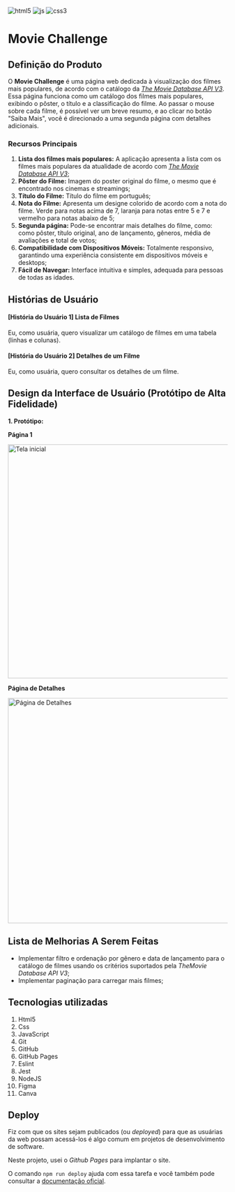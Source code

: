 ![html5](https://img.shields.io/badge/HTML5-E34F26?style=for-the-badge&logo=html5&logoColor=white)
![js](https://img.shields.io/badge/JavaScript-323330?style=for-the-badge&logo=javascript&logoColor=F7DF1E)
![css3](https://img.shields.io/badge/CSS3-1572B6?style=for-the-badge&logo=css3&logoColor=white)

# Movie Challenge

## Definição do Produto

O **Movie Challenge** é uma página web dedicada à visualização dos filmes mais populares, de acordo com o catálogo da [_The Movie Database API V3_](https://developer.themoviedb.org/docs). Essa página funciona como um catálogo dos filmes mais populares, exibindo o pôster, o título e a classificação do filme. Ao passar o mouse sobre cada filme, é possível ver um breve resumo, e ao clicar no botão "Saiba Mais", você é direcionado a uma segunda página com detalhes adicionais.

### Recursos Principais

1. **Lista dos filmes mais populares:** A aplicação apresenta a lista com os filmes mais populares da atualidade de acordo com [_The Movie Database API V3_](https://developer.themoviedb.org/docs);
2. **Pôster do Filme:** Imagem do poster original do filme, o mesmo que é encontrado nos cinemas e streamings;
3. **Título do Filme:** Título do filme em português;
4. **Nota do Filme:** Apresenta um designe colorido de acordo com a nota do filme. Verde para notas acima de 7, laranja para notas entre 5 e 7 e vermelho para notas abaixo de 5;
5. **Segunda página:** Pode-se encontrar mais detalhes do filme, como: como pôster, título original, ano de lançamento, gêneros, média de avaliações e total de votos;
6. **Compatibilidade com Dispositivos Móveis:** Totalmente responsivo, garantindo uma experiência consistente em dispositivos móveis e desktops;
7. **Fácil de Navegar:** Interface intuitiva e simples, adequada para pessoas de todas as idades.


## Histórias de Usuário

#### [História do Usuário 1] Lista de Filmes

Eu, como usuária, quero visualizar um catálogo de filmes em uma tabela
(linhas e colunas).

#### [História do Usuário 2] Detalhes de um Filme

Eu, como usuária, quero consultar os detalhes de um filme.


## Design da Interface de Usuário (Protótipo de Alta Fidelidade)

**1. Protótipo:**

**Página 1**

<img width="537" alt="Tela inicial" src="https://raw.githubusercontent.com/ThayBorges/movie-challenge/main/docs/movie-list.png">

**Página de Detalhes**

<img width="517" alt="Página de Detalhes" src="https://github.com/ThayBorges/movie-challenge/blob/main/docs/movie-detail.png?raw=true">

## Lista de Melhorias A Serem Feitas

  - Implementar filtro e ordenação por gênero e data de lançamento para o catálogo de filmes usando os
  critérios suportados pela _TheMovie Database API V3_;
  - Implementar paginação para carregar mais filmes;

## Tecnologias utilizadas

1. Html5
2. Css
3. JavaScript
4. Git
5. GitHub
6. GitHub Pages
7. Eslint
8. Jest
9. NodeJS
10. Figma
11. Canva

##  Deploy

Fiz com que os sites sejam publicados (ou _deployed_) para que as usuárias da
web possam acessá-los é algo comum em projetos de desenvolvimento de software.

Neste projeto, usei o _Github Pages_ para implantar o site.

O comando `npm run deploy` ajuda com essa tarefa e você também pode
consultar a [documentação oficial](https://docs.github.com/pt/pages).